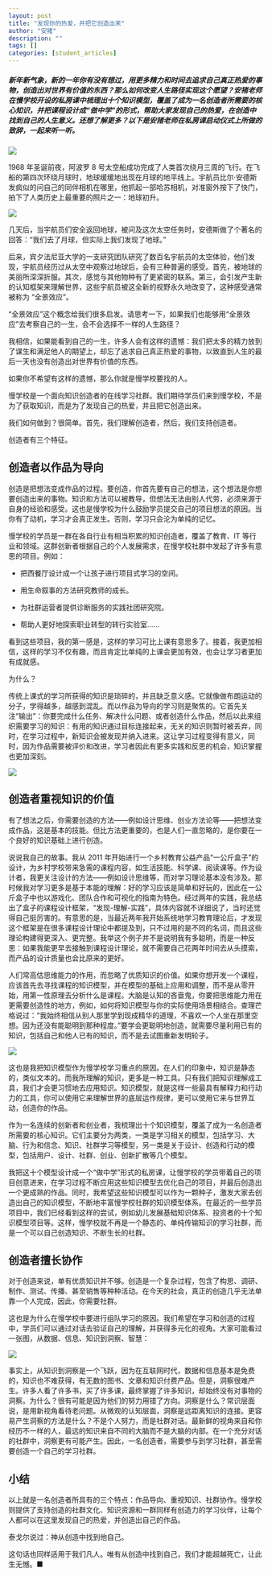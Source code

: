```yaml
---
layout: post
title: "发现你的热爱，并把它创造出来"
author: "安猪"
description: ""
tags: []
categories: [student_articles]
---
```


##### 新年新气象，新的一年你有没有想过，用更多精力和时间去追求自己真正热爱的事物，创造出对世界有价值的东西？那么如何改变人生路径实现这个愿望？安猪老师在慢学校开设的私房课中梳理出十个知识模型，覆盖了成为一名创造者所需要的核心知识，并把课程设计成“做中学”的形式，帮助大家发现自己的热爱，在创造中找到自己的人生意义。还想了解更多？以下是安猪老师在私房课启动仪式上所做的致辞，一起来听一听。

![](https://ws3.sinaimg.cn/large/006tNc79gy1fz7qf8uarej30fx07b76u.jpg)

1968 年圣诞前夜，阿波罗 8 号太空船成功完成了人类首次绕月三周的飞行。在飞船的第四次环绕月球时，地球缓缓地出现在月球的地平线上。宇航员比尔·安德斯发疯似的问自己的同伴相机在哪里，他抓起一部哈苏相机，对准窗外按下了快门，拍下了人类历史上最重要的照片之一：地球初升。

![](https://ws1.sinaimg.cn/large/006tNc79gy1fz7qfucz9jj30fa0fcjur.jpg)

几天后，当宇航员们安全返回地球，被问及这次太空任务时，安德斯做了个著名的回答：“我们去了月球，但实际上我们发现了地球。”

后来，宾夕法尼亚大学的一支研究团队研究了数百名宇航员的太空体验，他们发现，宇航员经历过从太空中观察过地球后，会有三种普遍的感受。首先，被地球的美丽所深深折服。其次，感觉与其他物种有了更紧密的联系。第三，会引发产生新的认知框架来理解世界，这些宇航员被这全新的视野永久地改变了，这种感受通常被称为 “全景效应”。

“全景效应”这个概念给我们很多启发。请思考一下，如果我们也能够用“全景效应”去考察自己的一生，会不会选择不一样的人生路径？

我相信，如果能看到自己的一生，许多人会有这样的遗憾：我们把太多的精力放到了谋生和满足他人的期望上，却忘了追求自己真正热爱的事物，以致直到人生的最后一天也没有创造出对世界有价值的东西。

如果你不希望有这样的遗憾，那么你就是慢学校要找的人。

慢学校是一个面向知识创造者的在线学习社群。我们期待学员们来到慢学校，不是为了获取知识，而是为了发现自己的热爱，并且把它创造出来。

我们如何做到？很简单。首先，我们理解创造者，然后，我们支持创造者。

创造者有三个特征。

## 创造者以作品为导向

创造是把想法变成作品的过程。要创造，你首先要有自己的想法，这个想法是你想要创造出来的事物。知识和方法可以被教导，但想法无法由别人代劳，必须来源于自身的经验和感受。这也是慢学校为什么鼓励学员提交自己的项目想法的原因。当你有了动机，学习才会真正发生。否则，学习只会沦为单纯的记忆。

慢学校的学员是一群在各自行业有相当积累的知识创造者，覆盖了教育、IT 等行业和领域。这群创新者根据自己的个人发展需求，在慢学校社群中发起了许多有意思的项目。例如：

- 把西餐厅设计成一个让孩子进行项目式学习的空间。

- 用生命叙事的方法研究教师的成长。

- 为社群运营者提供诊断服务的实践社团研究院。
- 帮助人更好地探索职业转型的转行实验室……

看到这些项目，我的第一感是，这样的学习可比上课有意思多了。接着，我更加相信，这样的学习不仅有趣，而且肯定比单纯的上课会更加有效，也会让学习者更加有成就感。

为什么？

传统上课式的学习所获得的知识是琐碎的，并且缺乏意义感。它就像做布朗运动的分子，学得越多，越感到混乱。而以作品为导向的学习则是聚焦的。它首先关注“输出”：你要完成什么任务、解决什么问题、或者创造什么作品，然后以此来组织需要学习的知识：有用的知识通过目标连接起来，无关的知识则暂时被丢弃，同时，在学习过程中，新知识会被发现并纳入进来。﻿﻿这让学习过程变得有意义，同时，因为作品需要被评价和改进，学习者因此有更多实践和反思的机会，知识掌握也更加深刻。

![](https://ws1.sinaimg.cn/large/006tNc79gy1fz7qi6k1lsj30fk09i75v.jpg)

## 创造者重视知识的价值

有了想法之后，你需要创造的方法——例如设计思维、创业方法论等——把想法变成作品，这是基本的技能。但比方法更重要的，也是人们一直忽略的，是你要在一个良好的知识基础上进行创造。

说说我自己的故事。我从 2011 年开始进行一个乡村教育公益产品“一公斤盒子”的设计，为乡村学校带来急需的课程内容，如生活技能、科学课、阅读课等。作为设计者，我更关注设计的方法——例如设计思维等，而对学习理论基本没有涉及。那时候我对学习更多是基于本能的理解：好的学习应该是简单和好玩的，因此在一公斤盒子中也以游戏化、团队合作和可视化的指南为特色。经过两年的实践，我总结出了盒子的课程设计框架，“发现-理解-实践”，具体内容就不详细说了，当时还觉得自己挺厉害的。有意思的是，当最近两年我开始系统地学习教育理论后，才发现这个框架是在很多课程设计理论中都提及到，只不过用的是不同的名词，而且这些理论构建得更深入、更完整。我举这个例子并不是说明我有多聪明，而是一种反思：如果我能更早去接触到课程设计理论，就不需要自己花两年时间去从头摸索，而产品的设计质量也会比原来的更好。

人们常高估思维能力的作用，而忽略了优质知识的价值。如果你想开发一个课程，应该首先去寻找课程的知识模型，并在模型的基础上应用和调整，而不是从零开始，用第一性原理去分析什么是课程。大脑是认知的吝啬鬼，你要把思维能力用在更需要创造性的地方，例如，如何将知识模型与你的实际使用场景相结合。查理芒格说过：“我始终相信从别人那里学到现成精华的道理，不喜欢一个人坐在那里空想。因为还没有能聪明到那种程度。”要学会更聪明地创造，就需要尽量利用已有的知识，包括自己和他人已有的知识，而不是去试图重新发明轮子。

![](https://ws4.sinaimg.cn/large/006tNc79gy1fz7qj7um90j30em07u0xx.jpg)

这也是我把知识模型作为慢学校学习重点的原因。在人们的印象中，知识是静态的，类似文本的。而我所理解的知识，更多是一种工具。只有我们把知识理解成工具，我们才会更习惯地去应用知识。知识模型，就是这样一些最具有解释力和行动力的工具，你可以使用它来理解世界的底层运作规律，更可以使用它来与世界互动，创造你的作品。

作为一名连续的创新者和创业者，我梳理出十个知识模型，覆盖了成为一名创造者所需要的核心知识。它们主要分为两类，一类是学习相关的模型，包括学习、大脑、行为和信念、知识、社群学习等模型，另一类是关于设计、创造和行动的模型，包括用户、设计、社群、创业、创新扩散等几个模型。

我把这十个模型设计成一个“做中学”形式的私房课，让慢学校的学员带着自己的项目创意进来，在学习过程不断应用这些知识模型去优化自己的项目，并最后创造出一个更成熟的作品。同时，我希望这些知识模型可以作为一颗种子，激发大家去创造出自己的知识模型，不断地丰富慢学校社群的知识模型体系。在最近的一些学员项目中，我们已经看到这样的尝试，例如幼儿发展基础知识体系、投资者的十个知识模型项目等。这样，慢学校就不再是一个静态的、单纯传输知识的学习社群，而是一个可以自己创造知识、不断生长的社群。

## 创造者擅长协作

对于创造来说，单有优质知识并不够。创造是一个复杂过程，包含了构思、调研、制作、测试、传播、甚至销售等种种活动。在今天的社会，真正的创造几乎无法单靠一个人完成，因此，你需要社群。

这也是为什么在慢学校中要进行组队学习的原因。我们希望在学习和创造的过程中，学员们可以通过对话去验证自己的理解，并获得多元化的视角。大家可能看过一张图，从数据、信息、知识到洞察、智慧：

![](https://ws3.sinaimg.cn/large/006tNc79gy1fz7qk57nhfj30gg05jq7c.jpg)

事实上，从知识到洞察是一个飞跃，因为在互联网时代，数据和信息基本是免费的，知识也不难获得，有无数的图书、文章和知识付费产品。但是，洞察很难产生。许多人看了许多书，买了许多课，最终掌握了许多知识，却始终没有对事物的洞察。为什么？很有可能是因为他们的努力用错了方向。洞察是什么？常识层面说，是用新视角看待老问题。从微观的认知层面，洞察是远距离知识的连接。更容易产生洞察的方法是什么？不是个人努力，而是社群对话。最新鲜的视角来自和你经历不一样的人，最远的知识来自不同的大脑而不是大脑的内部。在一个充分对话的社群中，洞察更有可能产生。因此，一名创造者，需要参与到学习社群，甚至需要创造一个自己的学习社群。

## 小结

以上就是一名创造者所具有的三个特点：作品导向、重视知识、社群协作。慢学校则提供了支持创造的社群文化、知识资源和一群同样有创造力的学习伙伴，让每个人都可以在这里发现自己的热爱，并创造出自己的作品。

泰戈尔说过：神从创造中找到他自己。

这句话也同样适用于我们凡人。唯有从创造中找到自己，我们才能超越死亡，让此生无憾。■
